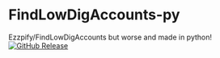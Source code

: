 # FindLowDigAccounts-py

Ezzpify/FindLowDigAccounts but worse and made in python!  [![GitHub Release](https://img.shields.io/github/v/release/olexon/FindLowDigAccounts-py?color=lg)](https://github.com/olexon/FindLowDigAccounts-py/releases/latest)

